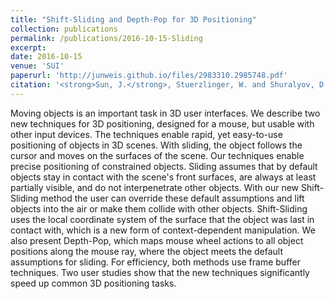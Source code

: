 ```yaml
---
title: "Shift-Sliding and Depth-Pop for 3D Positioning"
collection: publications
permalink: /publications/2016-10-15-Sliding
excerpt:
date: 2016-10-15
venue: 'SUI'
paperurl: 'http://junweis.github.io/files/2983310.2985748.pdf'
citation: '<strong>Sun, J.</strong>, Stuerzlinger, W. and Shuralyov, D., 2016, October. Shift-sliding and depth-pop for 3D positioning. In Proceedings of the 2016 Symposium on Spatial User Interaction (pp. 69-78).'
---
```

Moving objects is an important task in 3D user interfaces. We describe two new techniques for 3D positioning, designed for a mouse, but usable with other input devices. The techniques enable rapid, yet easy-to-use positioning of objects in 3D scenes. With sliding, the object follows the cursor and moves on the surfaces of the scene. Our techniques enable precise positioning of constrained objects. Sliding assumes that by default objects stay in contact with the scene's front surfaces, are always at least partially visible, and do not interpenetrate other objects. With our new Shift-Sliding method the user can override these default assumptions and lift objects into the air or make them collide with other objects. Shift-Sliding uses the local coordinate system of the surface that the object was last in contact with, which is a new form of context-dependent manipulation. We also present Depth-Pop, which maps mouse wheel actions to all object positions along the mouse ray, where the object meets the default assumptions for sliding. For efficiency, both methods use frame buffer techniques. Two user studies show that the new techniques significantly speed up common 3D positioning tasks.
